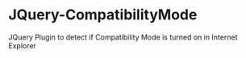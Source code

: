 JQuery-CompatibilityMode
============

JQuery Plugin to detect if Compatibility Mode is turned on in Internet Explorer